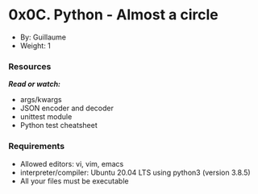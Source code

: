 # 0x0C. Python - Almost a circle
*	By: Guillaume
*	Weight: 1

### Resources
***Read or watch:***
+	args/kwargs
+	JSON encoder and decoder
+	unittest module
+	Python test cheatsheet

###	Requirements
+	Allowed editors: vi, vim, emacs
+	interpreter/compiler: Ubuntu 20.04 LTS using python3 (version 3.8.5)
+	All your files must be executable
